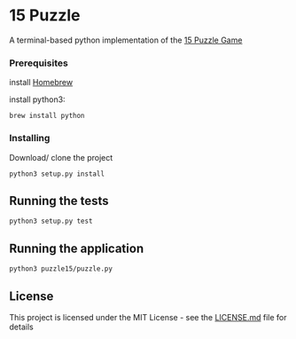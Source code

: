 # 15 Puzzle

A terminal-based python implementation of the [15 Puzzle Game](https://rosettacode.org/wiki/15_Puzzle_Game)

### Prerequisites

install [Homebrew](https://brew.sh/)

install python3:
```
brew install python
```

### Installing
Download/ clone the project
```
python3 setup.py install
```

## Running the tests
```
python3 setup.py test
```

## Running the application
```python3 puzzle15/puzzle.py```


## License

This project is licensed under the MIT License - see the [LICENSE.md](LICENSE.md) file for details
